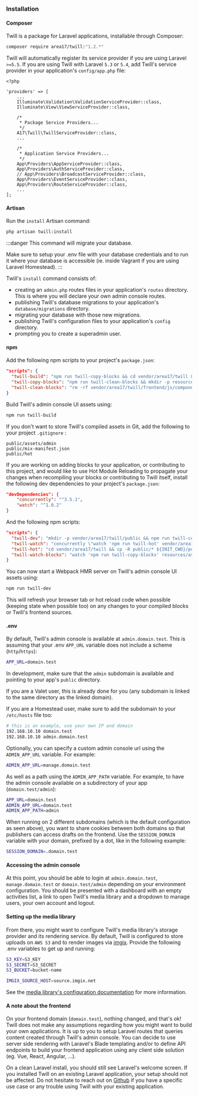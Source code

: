 ### Installation

#### Composer
Twill is a package for Laravel applications, installable through Composer:

```bash
composer require area17/twill:"1.2.*"
```

Twill will automatically register its service provider if you are using Laravel `>=5.5`. 
If you are using Twill with Laravel `5.3` or `5.4`, add Twill's service provider in your application's `config/app.php` file:

```php{11}
<?php

'providers' => [
    ...
    Illuminate\Validation\ValidationServiceProvider::class,
    Illuminate\View\ViewServiceProvider::class,

    /*
     * Package Service Providers...
     */
    A17\Twill\TwillServiceProvider::class,
    ...

    /*
     * Application Service Providers...
     */
    App\Providers\AppServiceProvider::class,
    App\Providers\AuthServiceProvider::class,
    // App\Providers\BroadcastServiceProvider::class,
    App\Providers\EventServiceProvider::class,
    App\Providers\RouteServiceProvider::class,
    ...
];
```

#### Artisan

Run the `install` Artisan command: 

```bash
php artisan twill:install
```

:::danger
This command will migrate your database. 

Make sure to setup your .env file with your database credentials and to run it where your database is accessible (ie. inside Vagrant if you are using Laravel Homestead).
:::

Twill's `install` command consists of:
- creating an `admin.php` routes files in your application's `routes` directory. This is where you will declare your own admin console routes.
- publishing Twill's database migrations to your application's `database/migrations` directory.
- migrating your database with those new migrations.
- publishing Twill's configuration files to your application's `config` directory.
- prompting you to create a superadmin user.

#### npm

Add the following npm scripts to your project's `package.json`:

```json
"scripts": {
  "twill-build": "npm run twill-copy-blocks && cd vendor/area17/twill && npm ci && npm run prod && cp -R public/* ${INIT_CWD}/public",
  "twill-copy-blocks": "npm run twill-clean-blocks && mkdir -p resources/assets/js/blocks/ && mkdir -p vendor/area17/twill/frontend/js/components/blocks/customs/ && cp -R resources/assets/js/blocks/* vendor/area17/twill/frontend/js/components/blocks/customs/.",
  "twill-clean-blocks": "rm -rf vendor/area17/twill/frontend/js/components/blocks/customs/*"
}
```

Build Twill's admin console UI assets using:

```bash
npm run twill-build
```

If you don't want to store Twill's compiled assets in Git, add the following to your project `.gitignore` :
```
public/assets/admin
public/mix-manifest.json
public/hot
```

If you are working on adding blocks to your application, or contributing to this project, and would like to use Hot Module Reloading to propagate your changes when recompiling your blocks or contributing to Twill itself, install the following dev dependencies to your project's `package.json`:

```json
"devDependencies": {
    "concurrently": "^3.5.1",
    "watch": "^1.0.2"
}
```

And the following npm scripts: 

```json
"scripts": {
  "twill-dev": "mkdir -p vendor/area17/twill/public && npm run twill-copy-blocks && concurrently \"cd vendor/area17/twill && npm ci && npm run hot\" \"npm run twill-watch\" && npm run twill-clean-blocks",
  "twill-watch": "concurrently \"watch 'npm run twill-hot' vendor/area17/twill/public --wait=2 --interval=0.1\" \"npm run twill-watch-blocks\"",
  "twill-hot": "cd vendor/area17/twill && cp -R public/* ${INIT_CWD}/public",
  "twill-watch-blocks": "watch 'npm run twill-copy-blocks' resources/assets/js/blocks --wait=2 --interval=0.1"
}
```

You can now start a Webpack HMR server on Twill's admin console UI assets using:

```bash
npm run twill-dev
```

This will refresh your browser tab or hot reload code when possible (keeping state when possible too) on any changes to your compiled blocks or Twill's frontend sources.

#### .env

By default, Twill's admin console is available at `admin.domain.test`. This is assuming that your .env `APP_URL` variable does not include a scheme (`http`/`https`):

```bash
APP_URL=domain.test
```

In development, make sure that the `admin` subdomain is available and pointing to your app's `public` directory. 

If you are a Valet user, this is already done for you (any subdomain is linked to the same directory as the linked domain). 

If you are a Homestead user, make sure to add the subdomain to your `/etc/hosts` file too:

```bash
# this is an example, use your own IP and domain
192.168.10.10 domain.test
192.168.10.10 admin.domain.test
```

Optionally, you can specify a custom admin console url using the `ADMIN_APP_URL` variable. For example:

```bash
ADMIN_APP_URL=manage.domain.test
```

As well as a path using the `ADMIN_APP_PATH` variable. For example, to have the admin console available on a subdirectory of your app (`domain.test/admin`):

```bash
APP_URL=domain.test
ADMIN_APP_URL=domain.test
ADMIN_APP_PATH=admin
```

When running on 2 different subdomains (which is the default configuration as seen above), you  want to share cookies between both domains so that publishers can access drafts on the frontend. Use the `SESSION_DOMAIN` variable with your domain, prefixed by a dot, like in the following example:

```bash
SESSION_DOMAIN=.domain.test
```

#### Accessing the admin console

At this point, you should be able to login at `admin.domain.test`, `manage.domain.test` or `domain.test/admin` depending on your environment configuration. You should be presented with a dashboard with an empty activities list, a link to open Twill's media library and a dropdown to manage users, your own account and logout.

#### Setting up the media library

From there, you might want to configure Twill's media library's storage provider and its rendering service. By default, Twill is configured to store uploads on `AWS S3` and to render images via [imgix](https://imgix.com). Provide the following .env variables to get up and running:

```bash
S3_KEY=S3_KEY
S3_SECRET=S3_SECRET
S3_BUCKET=bucket-name

IMGIX_SOURCE_HOST=source.imgix.net
```

See the [media library's configuration documentation](#media-library-2) for more information.

#### A note about the frontend

On your frontend domain (`domain.test`), nothing changed, and that's ok! Twill does not make any assumptions regarding how you might want to build your own applications. It is up to you to setup Laravel routes that queries content created through Twill's admin console. You can decide to use server side rendering with Laravel's Blade templating and/or to define API endpoints to build your frontend application using any client side solution (eg. Vue, React, Angular, ...).

On a clean Laravel install, you should still see Laravel's welcome screen. If you installed Twill on an existing Laravel application, your setup should not be affected. Do not hesitate to reach out on [Github](https://github.com/area17/twill/issues) if you have a specific use case or any trouble using Twill with your existing application.
